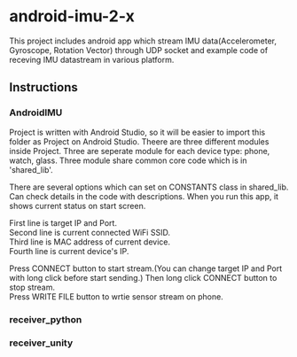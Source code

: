 # android-imu-2-x
This project includes android app which stream IMU data(Accelerometer, Gyroscope, Rotation Vector) through UDP socket and example code of receving IMU datastream in various platform.

## Instructions
### AndroidIMU
Project is written with Android Studio, so it will be easier to import this folder as Project on Android Studio. Theere are three different modules inside Project. Three are seperate module for each device type: phone, watch, glass. Three module share common core code which is in 'shared_lib'.

There are several options which can set on CONSTANTS class in shared_lib. Can check details in the code with descriptions. 
When you run this app, it shows current status on start screen. 

First line is target IP and Port.  
Second line is current connected WiFi SSID.  
Third line is MAC address of current device.  
Fourth line is current device's IP.  

Press CONNECT button to start stream.(You can change target IP and Port with long click before start sending.) Then long click CONNECT button to stop stream.  
Press WRITE FILE button to wrtie sensor stream on phone.

### receiver_python

### receiver_unity
